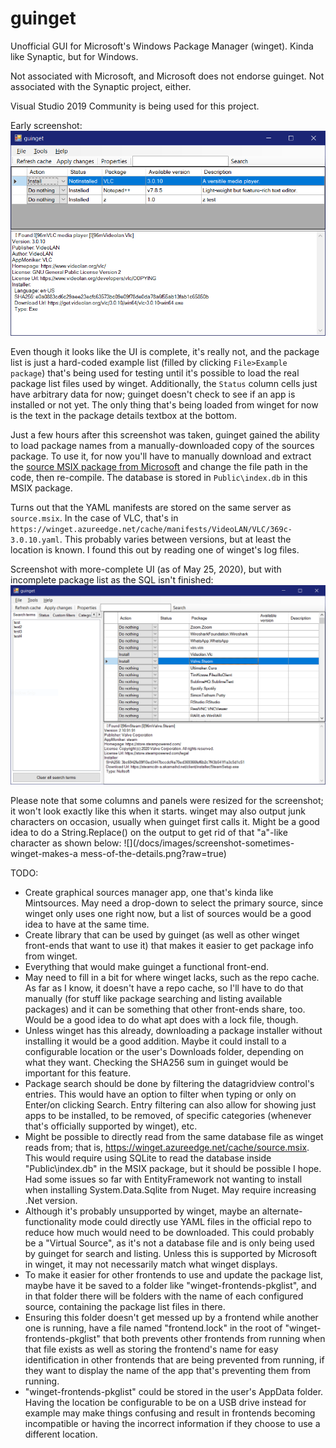 # guinget
Unofficial GUI for Microsoft's Windows Package Manager (winget). Kinda like Synaptic, but for Windows.

Not associated with Microsoft, and Microsoft does not endorse guinget.
Not associated with the Synaptic project, either.

Visual Studio 2019 Community is being used for this project.

Early screenshot:
![](/docs/images/screenshot.png?raw=true)

Even though it looks like the UI is complete, it's really not, and the package list is just a hard-coded example list (filled by clicking `File>Example package`) that's being used for testing until it's possible to load the real package list files used by winget. Additionally, the `Status` column cells just have arbitrary data for now; guinget doesn't check to see if an app is installed or not yet. The only thing that's being loaded from winget for now is the text in the package details textbox at the bottom.

Just a few hours after this screenshot was taken, guinget gained the ability to load package names from a manually-downloaded copy of the sources package. To use it, for now you'll have to manually download and extract the [source MSIX package from Microsoft](https://winget.azureedge.net/cache/source.msix) and change the file path in the code, then re-compile. The database is stored in `Public\index.db` in this MSIX package.

Turns out that the YAML manifests are stored on the same server as `source.msix`. In the case of VLC, that's in `https://winget.azureedge.net/cache/manifests/VideoLAN/VLC/369c-3.0.10.yaml`. This probably varies between versions, but at least the location is known. I found this out by reading one of winget's log files.

Screenshot with more-complete UI (as of May 25, 2020), but with incomplete package list as the SQL isn't finished:
![](/docs/images/screenshot-morecompleteui_butincompletepkglist.png?raw=true)

Please note that some columns and panels were resized for the screenshot; it won't look exactly like this when it starts. winget may also output junk characters on occasion, usually when guinget first calls it. Might be a good idea to do a String.Replace() on the output to get rid of that "a"-like character as shown below:
![](/docs/images/screenshot-sometimes-winget-makes-a mess-of-the-details.png?raw=true)

TODO:
- Create graphical sources manager app, one that's kinda like Mintsources. May need a drop-down to select the primary source, since winget only uses one right now, but a list of sources would be a good idea to have at the same time.
- Create library that can be used by guinget (as well as other winget front-ends that want to use it) that makes it easier to get package info from winget.
- Everything that would make guinget a functional front-end.
- May need to fill in a bit for where winget lacks, such as the repo cache. As far as I know, it doesn't have a repo cache, so I'll have to do that manually (for stuff like package searching and listing available packages) and it can be something that other front-ends share, too. Would be a good idea to do what apt does with a lock file, though.
- Unless winget has this already, downloading a package installer without installing it would be a good addition. Maybe it could install to a configurable location or the user's Downloads folder, depending on what they want. Checking the SHA256 sum in guinget would be important for this feature.
- Package search should be done by filtering the datagridview control's entries. This would have an option to filter when typing or only on Enter/on clicking Search. Entry filtering can also allow for showing just apps to be installed, to be removed, of specific categories (whenever that's officially supported by winget), etc.
- Might be possible to directly read from the same database file as winget reads from; that is, https://winget.azureedge.net/cache/source.msix. This would require using SQLite to read the database inside "Public\index.db" in the MSIX package, but it should be possible I hope. Had some issues so far with EntityFramework not wanting to install when installing System.Data.Sqlite from Nuget. May require increasing .Net version.
- Although it's probably unsupported by winget, maybe an alternate-functionality mode could directly use YAML files in the official repo to reduce how much would need to be downloaded. This could probably be a "Virtual Source", as it's not a database file and is only being used by guinget for search and listing. Unless this is supported by Microsoft in winget, it may not necessarily match what winget displays.
- To make it easier for other frontends to use and update the package list, maybe have it be saved to a folder like "winget-frontends-pkglist", and in that folder there will be folders with the name of each configured source, containing the package list files in there.
- Ensuring this folder doesn't get messed up by a frontend while another one is running, have a file named "frontend.lock" in the root of "winget-frontends-pkglist" that both prevents other frontends from running when that file exists as well as storing the frontend's name for easy identification in other frontends that are being prevented from running, if they want to display the name of the app that's preventing them from running.
- "winget-frontends-pkglist" could be stored in the user's AppData folder. Having the location be configurable to be on a USB drive instead for example may make things confusing and result in frontends becoming incompatible or having the incorrect information if they choose to use a different location.
